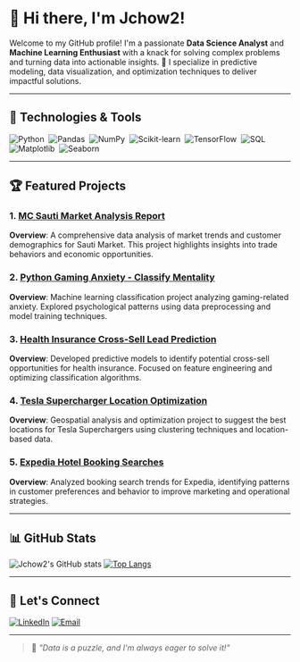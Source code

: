# 👋 Hi there, I'm Jchow2!

Welcome to my GitHub profile! I'm a passionate **Data Science Analyst** and **Machine Learning Enthusiast** with a knack for solving complex problems and turning data into actionable insights. 🚀 I specialize in predictive modeling, data visualization, and optimization techniques to deliver impactful solutions.

---

## 🔧 Technologies & Tools
![Python](https://img.shields.io/badge/-Python-05122A?style=flat&logo=python)&nbsp;
![Pandas](https://img.shields.io/badge/-Pandas-05122A?style=flat&logo=pandas)&nbsp;
![NumPy](https://img.shields.io/badge/-NumPy-05122A?style=flat&logo=numpy)&nbsp;
![Scikit-learn](https://img.shields.io/badge/-Scikit--learn-05122A?style=flat&logo=scikit-learn)&nbsp;
![TensorFlow](https://img.shields.io/badge/-TensorFlow-05122A?style=flat&logo=tensorflow)&nbsp;
![SQL](https://img.shields.io/badge/-SQL-05122A?style=flat&logo=postgresql)&nbsp;
![Matplotlib](https://img.shields.io/badge/-Matplotlib-05122A?style=flat&logo=matplotlib)&nbsp;
![Seaborn](https://img.shields.io/badge/-Seaborn-05122A?style=flat&logo=seaborn)&nbsp;

---

## 🏆 Featured Projects

### 1. [MC Sauti Market Analysis Report](https://github.com/Jchow2/mc-sauti-market-analysis-report)
**Overview**: A comprehensive data analysis of market trends and customer demographics for Sauti Market. This project highlights insights into trade behaviors and economic opportunities.

### 2. [Python Gaming Anxiety - Classify Mentality](https://github.com/Jchow2/python-gaming-anxiety-classify-mentality)
**Overview**: Machine learning classification project analyzing gaming-related anxiety. Explored psychological patterns using data preprocessing and model training techniques.

### 3. [Health Insurance Cross-Sell Lead Prediction](https://github.com/Jchow2/python-health-insurance-cross-sell-lead)
**Overview**: Developed predictive models to identify potential cross-sell opportunities for health insurance. Focused on feature engineering and optimizing classification algorithms.

### 4. [Tesla Supercharger Location Optimization](https://github.com/Jchow2/tesla-supercharger-location-optimization)
**Overview**: Geospatial analysis and optimization project to suggest the best locations for Tesla Superchargers using clustering techniques and location-based data.

### 5. [Expedia Hotel Booking Searches](https://github.com/Jchow2/python-expedia-hotel-booking-searches)
**Overview**: Analyzed booking search trends for Expedia, identifying patterns in customer preferences and behavior to improve marketing and operational strategies.

---

## 📊 GitHub Stats
![Jchow2's GitHub stats](https://github-readme-stats.vercel.app/api?username=Jchow2&show_icons=true&theme=radical)
[![Top Langs](https://github-readme-stats.vercel.app/api/top-langs/?username=Jchow2&layout=compact&theme=radical)](https://github.com/Jchow2)

---

## 🌟 Let's Connect
[![LinkedIn](https://img.shields.io/badge/-LinkedIn-0077B5?style=flat&logo=linkedin&logoColor=white)]([https://linkedin.com/in/yourprofile](https://www.linkedin.com/in/justinchow23/))
[![Email](https://img.shields.io/badge/-Email-D14836?style=flat&logo=gmail&logoColor=white)](jsjchow23@gmail.com)

---

> 🌱 *"Data is a puzzle, and I'm always eager to solve it!"*

<!---
Jchow2/Jchow2 is a ✨ special ✨ repository because its `README.md` (this file) appears on your GitHub profile.
You can click the Preview link to take a look at your changes.
--->
